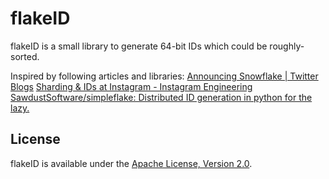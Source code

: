 flakeID
=======

flakeID is a small library to generate 64-bit IDs which could be roughly-sorted.

Inspired by following articles and libraries:
[Announcing Snowflake | Twitter Blogs](https://blog.twitter.com/2010/announcing-snowflake)
[Sharding & IDs at Instagram - Instagram Engineering](http://instagram-engineering.tumblr.com/post/10853187575/sharding-ids-at-instagram)
[SawdustSoftware/simpleflake: Distributed ID generation in python for the lazy.](https://github.com/SawdustSoftware/simpleflake)

License
-------

flakeID is available under the [Apache License, Version 2.0](http://www.apache.org/licenses/LICENSE-2.0.html).
